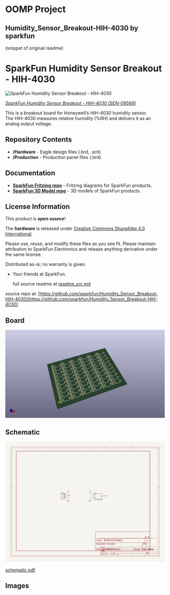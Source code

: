 # OOMP Project  
## Humidity_Sensor_Breakout-HIH-4030  by sparkfun  
  
(snippet of original readme)  
  
SparkFun Humidity Sensor Breakout - HIH-4030  
========================================  
  
![SparkFun Humidity Sensor Breakout - HIH-4030](https://cdn.sparkfun.com//assets/parts/3/3/5/0/09569-03-Working.jpg)  
  
[*SparkFun Humidity Sensor Breakout - HIH-4030 (SEN-09569)*](https://www.sparkfun.com/products/9569)  
  
This is a breakout board for Honeywell’s HIH-4030 humidity sensor.   
The HIH-4030 measures relative humidity (%RH) and delivers it as an analog output voltage.   
  
Repository Contents  
-------------------  
  
* **/Hardware** - Eagle design files (.brd, .sch)  
* **/Production** - Production panel files (.brd)  
  
Documentation  
--------------  
* **[SparkFun Fritzing repo](https://github.com/sparkfun/Fritzing_Parts)** - Fritzing diagrams for SparkFun products.  
* **[SparkFun 3D Model repo](https://github.com/sparkfun/3D_Models)** - 3D models of SparkFun products.   
  
  
License Information  
-------------------  
This product is _**open source**_!   
  
The **hardware** is released under [Creative Commons ShareAlike 4.0 International](https://creativecommons.org/licenses/by-sa/4.0/).  
  
Please use, reuse, and modify these files as you see fit. Please maintain attribution to SparkFun Electronics and release anything derivative under the same license.  
  
Distributed as-is; no warranty is given.  
  
- Your friends at SparkFun.  
  
  
  
  full source readme at [readme_src.md](readme_src.md)  
  
source repo at: [https://github.com/sparkfun/Humidity_Sensor_Breakout-HIH-4030](https://github.com/sparkfun/Humidity_Sensor_Breakout-HIH-4030)  
## Board  
  
[![working_3d.png](working_3d_600.png)](working_3d.png)  
## Schematic  
  
[![working_schematic.png](working_schematic_600.png)](working_schematic.png)  
  
[schematic pdf](working_schematic.pdf)  
## Images  
